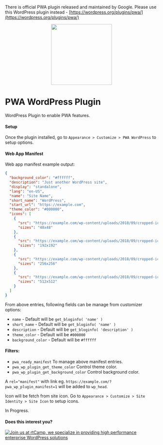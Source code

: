 There is official PWA plugin released and maintained by Google. Please use this WordPress plugin instead - [https://wordpress.org/plugins/pwa/](https://wordpress.org/plugins/pwa/)

<p align="center">
<a href="https://rtcamp.com" target="_blank"><img width="200"src="https://rtcamp.com/wp-content/uploads/2018/04/rtcamp-logo-1.svg"></a>
</p>

# PWA WordPress Plugin
WordPress Plugin to enable PWA features.

#### Setup

Once the plugin installed, go to `Appearance > Customize > PWA WordPress` to setup options.

#### Web App Manifest
Web app manifest example output:

```json
{
  "background_color": "#ffffff",
  "description": "Just another WordPress site",
  "display": "standalone",
  "lang": "en-US",
  "name": "Site Name",
  "short_name": "WordPress",
  "start_url": "https://example.com",
  "theme_color": "#000000",
  "icons": [
    {
      "src": "https://example.com/wp-content/uploads/2018/09/cropped-icon-512-1-48x48.png",
      "sizes": "48x48"
    },
    {
      "src": "https://example.com/wp-content/uploads/2018/09/cropped-icon-512-1-192x192.png",
      "sizes": "192x192"
    },
    {
      "src": "https://example.com/wp-content/uploads/2018/09/cropped-icon-512-1-256x256.png",
      "sizes": "256x256"
    },
    {
      "src": "https://example.com/wp-content/uploads/2018/09/cropped-icon-512-1.png",
      "sizes": "512x512"
    }
  ]
}
```

From above entries, following fields can be manage from customizer options:

- `name` - Default will be `get_bloginfo( 'name' )`
- `short_name` - Default will be `get_bloginfo( 'name' )`
- `description` - Default will be `get_bloginfo( 'description' )`
- `theme_color` - Default will be `#000000`
- `background_color` - Default will be `#ffffff`

#### Filters:

- `pwa_ready_manifest` To manage above manifest entries.
- `pwa_wp_plugin_get_theme_color` Control theme color.
- `pwa_wp_plugin_get_background_color` Control background color.

A `rel="manifest"` with link eg. `https://example.com/?pwa_wp_plugin_manifest=1` will be added to `wp_head`.

Icon will be fetch from site icon. Go to `Appearance > Customize > Site Identity > Site Icon` to setup icons.

In Progress.

#### Does this interest you?

<a href="https://rtcamp.com/"><img src="https://rtcamp.com/wp-content/uploads/sites/2/2019/04/github-banner@2x.png" alt="Join us at rtCamp, we specialize in providing high performance enterprise WordPress solutions"></a>
